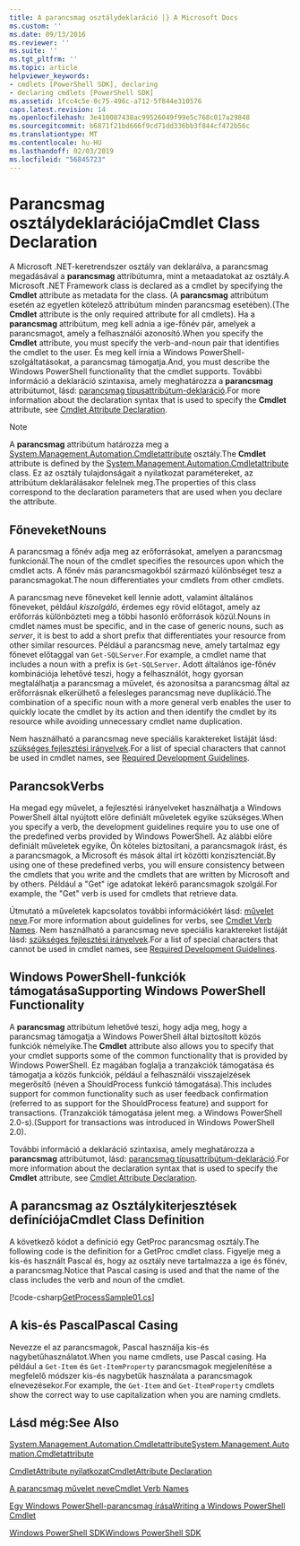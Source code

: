 ```yaml
---
title: A parancsmag osztálydeklaráció |} A Microsoft Docs
ms.custom: ''
ms.date: 09/13/2016
ms.reviewer: ''
ms.suite: ''
ms.tgt_pltfrm: ''
ms.topic: article
helpviewer_keywords:
- cmdlets [PowerShell SDK], declaring
- declaring cmdlets [PowerShell SDK]
ms.assetid: 1fcc4c5e-0c75-496c-a712-5f844e310576
caps.latest.revision: 14
ms.openlocfilehash: 3e410087438ac99526049f99e5c768c017a29848
ms.sourcegitcommit: b6871f21bd666f9cd71dd336bb3f844cf472b56c
ms.translationtype: MT
ms.contentlocale: hu-HU
ms.lasthandoff: 02/03/2019
ms.locfileid: "56845723"
---
```

# <a name="cmdlet-class-declaration"></a><span data-ttu-id="7b93f-102">Parancsmag osztálydeklarációja</span><span class="sxs-lookup"><span data-stu-id="7b93f-102">Cmdlet Class Declaration</span></span>

<span data-ttu-id="7b93f-103">A Microsoft .NET-keretrendszer osztály van deklarálva, a parancsmag megadásával a **parancsmag** attribútumra, mint a metaadatokat az osztály.</span><span class="sxs-lookup"><span data-stu-id="7b93f-103">A Microsoft .NET Framework class is declared as a cmdlet by specifying the **Cmdlet** attribute as metadata for the class.</span></span> <span data-ttu-id="7b93f-104">(A **parancsmag** attribútum esetén az egyetlen kötelező attribútum minden parancsmag esetében).</span><span class="sxs-lookup"><span data-stu-id="7b93f-104">(The **Cmdlet** attribute is the only required attribute for all cmdlets).</span></span> <span data-ttu-id="7b93f-105">Ha a **parancsmag** attribútum, meg kell adnia a ige-főnév pár, amelyek a parancsmagot, amely a felhasználói azonosító.</span><span class="sxs-lookup"><span data-stu-id="7b93f-105">When you specify the **Cmdlet** attribute, you must specify the verb-and-noun pair that identifies the cmdlet to the user.</span></span> <span data-ttu-id="7b93f-106">És meg kell írnia a Windows PowerShell-szolgáltatásokat, a parancsmag támogatja.</span><span class="sxs-lookup"><span data-stu-id="7b93f-106">And, you must describe the Windows PowerShell functionality that the cmdlet supports.</span></span> <span data-ttu-id="7b93f-107">További információ a deklaráció szintaxisa, amely meghatározza a **parancsmag** attribútumot, lásd: [parancsmag típusattribútum-deklaráció](./cmdlet-attribute-declaration.md).</span><span class="sxs-lookup"><span data-stu-id="7b93f-107">For more information about the declaration syntax that is used to specify the **Cmdlet** attribute, see [Cmdlet Attribute Declaration](./cmdlet-attribute-declaration.md).</span></span>

> [!NOTE]
> <span data-ttu-id="7b93f-108">A **parancsmag** attribútum határozza meg a [System.Management.Automation.Cmdletattribute](/dotnet/api/System.Management.Automation.CmdletAttribute) osztály.</span><span class="sxs-lookup"><span data-stu-id="7b93f-108">The **Cmdlet** attribute is defined by the [System.Management.Automation.Cmdletattribute](/dotnet/api/System.Management.Automation.CmdletAttribute) class.</span></span> <span data-ttu-id="7b93f-109">Ez az osztály tulajdonságait a nyilatkozat paramétereket, az attribútum deklarálásakor felelnek meg.</span><span class="sxs-lookup"><span data-stu-id="7b93f-109">The properties of this class correspond to the declaration parameters that are used when you declare the attribute.</span></span>

## <a name="nouns"></a><span data-ttu-id="7b93f-110">Főneveket</span><span class="sxs-lookup"><span data-stu-id="7b93f-110">Nouns</span></span>

<span data-ttu-id="7b93f-111">A parancsmag a főnév adja meg az erőforrásokat, amelyen a parancsmag funkcionál.</span><span class="sxs-lookup"><span data-stu-id="7b93f-111">The noun of the cmdlet specifies the resources upon which the cmdlet acts.</span></span> <span data-ttu-id="7b93f-112">A főnév más parancsmagokból származó különbséget tesz a parancsmagokat.</span><span class="sxs-lookup"><span data-stu-id="7b93f-112">The noun differentiates your cmdlets from other cmdlets.</span></span>

<span data-ttu-id="7b93f-113">A parancsmag neve főneveket kell lennie adott, valamint általános főneveket, például *kiszolgáló*, érdemes egy rövid előtagot, amely az erőforrás különbözteti meg a többi hasonló erőforrások közül.</span><span class="sxs-lookup"><span data-stu-id="7b93f-113">Nouns in cmdlet names must be specific, and in the case of generic nouns, such as *server*, it is best to add a short prefix that differentiates your resource from other similar resources.</span></span> <span data-ttu-id="7b93f-114">Például a parancsmag neve, amely tartalmaz egy főnevet előtaggal van `Get-SQLServer`.</span><span class="sxs-lookup"><span data-stu-id="7b93f-114">For example, a cmdlet name that includes a noun with a prefix is `Get-SQLServer`.</span></span> <span data-ttu-id="7b93f-115">Adott általános ige-főnév kombinációja lehetővé teszi, hogy a felhasználót, hogy gyorsan megtalálhatja a parancsmag a művelet, és azonosítsa a parancsmag által az erőforrásnak elkerülhető a felesleges parancsmag neve duplikáció.</span><span class="sxs-lookup"><span data-stu-id="7b93f-115">The combination of a specific noun with a more general verb enables the user to quickly locate the cmdlet by its action and then identify the cmdlet by its resource while avoiding unnecessary cmdlet name duplication.</span></span>

<span data-ttu-id="7b93f-116">Nem használható a parancsmag neve speciális karaktereket listáját lásd: [szükséges fejlesztési irányelvek](./required-development-guidelines.md).</span><span class="sxs-lookup"><span data-stu-id="7b93f-116">For a list of special characters that cannot be used in cmdlet names, see [Required Development Guidelines](./required-development-guidelines.md).</span></span>

## <a name="verbs"></a><span data-ttu-id="7b93f-117">Parancsok</span><span class="sxs-lookup"><span data-stu-id="7b93f-117">Verbs</span></span>

<span data-ttu-id="7b93f-118">Ha megad egy művelet, a fejlesztési irányelveket használhatja a Windows PowerShell által nyújtott előre definiált műveletek egyike szükséges.</span><span class="sxs-lookup"><span data-stu-id="7b93f-118">When you specify a verb, the development guidelines require you to use one of the predefined verbs provided by Windows PowerShell.</span></span> <span data-ttu-id="7b93f-119">Az alábbi előre definiált műveletek egyike, Ön köteles biztosítani, a parancsmagok írást, és a parancsmagok, a Microsoft és mások által írt közötti konzisztenciát.</span><span class="sxs-lookup"><span data-stu-id="7b93f-119">By using one of these predefined verbs, you will ensure consistency between the cmdlets that you write and the cmdlets that are written by Microsoft and by others.</span></span> <span data-ttu-id="7b93f-120">Például a "Get" ige adatokat lekérő parancsmagok szolgál.</span><span class="sxs-lookup"><span data-stu-id="7b93f-120">For example, the "Get" verb is used for cmdlets that retrieve data.</span></span>

<span data-ttu-id="7b93f-121">Útmutató a műveletek kapcsolatos további információkért lásd: [művelet neve](./approved-verbs-for-windows-powershell-commands.md).</span><span class="sxs-lookup"><span data-stu-id="7b93f-121">For more information about guidelines for verbs, see [Cmdlet Verb Names](./approved-verbs-for-windows-powershell-commands.md).</span></span> <span data-ttu-id="7b93f-122">Nem használható a parancsmag neve speciális karaktereket listáját lásd: [szükséges fejlesztési irányelvek](./required-development-guidelines.md).</span><span class="sxs-lookup"><span data-stu-id="7b93f-122">For a list of special characters that cannot be used in cmdlet names, see [Required Development Guidelines](./required-development-guidelines.md).</span></span>

## <a name="supporting-windows-powershell-functionality"></a><span data-ttu-id="7b93f-123">Windows PowerShell-funkciók támogatása</span><span class="sxs-lookup"><span data-stu-id="7b93f-123">Supporting Windows PowerShell Functionality</span></span>

<span data-ttu-id="7b93f-124">A **parancsmag** attribútum lehetővé teszi, hogy adja meg, hogy a parancsmag támogatja a Windows PowerShell által biztosított közös funkciók némelyike.</span><span class="sxs-lookup"><span data-stu-id="7b93f-124">The **Cmdlet** attribute also allows you to specify that your cmdlet supports some of the common functionality that is provided by Windows PowerShell.</span></span> <span data-ttu-id="7b93f-125">Ez magában foglalja a tranzakciók támogatása és támogatja a közös funkciók, például a felhasználói visszajelzések megerősítő (néven a ShouldProcess funkció támogatása).</span><span class="sxs-lookup"><span data-stu-id="7b93f-125">This includes support for common functionality such as user feedback confirmation (referred to as support for the ShouldProcess feature) and support for transactions.</span></span> <span data-ttu-id="7b93f-126">(Tranzakciók támogatása jelent meg. a Windows PowerShell 2.0-s).</span><span class="sxs-lookup"><span data-stu-id="7b93f-126">(Support for transactions was introduced in Windows PowerShell 2.0).</span></span>

<span data-ttu-id="7b93f-127">További információ a deklaráció szintaxisa, amely meghatározza a **parancsmag** attribútumot, lásd: [parancsmag típusattribútum-deklaráció](./cmdlet-attribute-declaration.md).</span><span class="sxs-lookup"><span data-stu-id="7b93f-127">For more information about the declaration syntax that is used to specify the **Cmdlet** attribute, see [Cmdlet Attribute Declaration](./cmdlet-attribute-declaration.md).</span></span>

## <a name="cmdlet-class-definition"></a><span data-ttu-id="7b93f-128">A parancsmag az Osztálykiterjesztések definíciója</span><span class="sxs-lookup"><span data-stu-id="7b93f-128">Cmdlet Class Definition</span></span>

<span data-ttu-id="7b93f-129">A következő kódot a definíció egy GetProc parancsmag osztály.</span><span class="sxs-lookup"><span data-stu-id="7b93f-129">The following code is the definition for a GetProc cmdlet class.</span></span> <span data-ttu-id="7b93f-130">Figyelje meg a kis-és használt Pascal és, hogy az osztály neve tartalmazza a ige és főnév, a parancsmag.</span><span class="sxs-lookup"><span data-stu-id="7b93f-130">Notice that Pascal casing is used and that the name of the class includes the verb and noun of the cmdlet.</span></span>

[!code-csharp[GetProcessSample01.cs](../../powershell-sdk-samples/SDK-2.0/csharp/GetProcessSample01/GetProcessSample01.cs#L33-L34 "GetProcessSample01.cs")]

## <a name="pascal-casing"></a><span data-ttu-id="7b93f-131">A kis-és Pascal</span><span class="sxs-lookup"><span data-stu-id="7b93f-131">Pascal Casing</span></span>

<span data-ttu-id="7b93f-132">Nevezze el az parancsmagok, Pascal használja kis-és nagybetűhasználatot.</span><span class="sxs-lookup"><span data-stu-id="7b93f-132">When you name cmdlets, use Pascal casing.</span></span> <span data-ttu-id="7b93f-133">Ha például a `Get-Item` és `Get-ItemProperty` parancsmagok megjelenítése a megfelelő módszer kis-és nagybetűk használata a parancsmagok elnevezésekor.</span><span class="sxs-lookup"><span data-stu-id="7b93f-133">For example, the `Get-Item` and `Get-ItemProperty` cmdlets show the correct way to use capitalization when you are naming cmdlets.</span></span>

## <a name="see-also"></a><span data-ttu-id="7b93f-134">Lásd még:</span><span class="sxs-lookup"><span data-stu-id="7b93f-134">See Also</span></span>

[<span data-ttu-id="7b93f-135">System.Management.Automation.Cmdletattribute</span><span class="sxs-lookup"><span data-stu-id="7b93f-135">System.Management.Automation.Cmdletattribute</span></span>](/dotnet/api/System.Management.Automation.CmdletAttribute)

[<span data-ttu-id="7b93f-136">CmdletAttribute nyilatkozat</span><span class="sxs-lookup"><span data-stu-id="7b93f-136">CmdletAttribute Declaration</span></span>](./cmdlet-attribute-declaration.md)

[<span data-ttu-id="7b93f-137">A parancsmag művelet neve</span><span class="sxs-lookup"><span data-stu-id="7b93f-137">Cmdlet Verb Names</span></span>](./approved-verbs-for-windows-powershell-commands.md)

[<span data-ttu-id="7b93f-138">Egy Windows PowerShell-parancsmag írása</span><span class="sxs-lookup"><span data-stu-id="7b93f-138">Writing a Windows PowerShell Cmdlet</span></span>](./writing-a-windows-powershell-cmdlet.md)

[<span data-ttu-id="7b93f-139">Windows PowerShell SDK</span><span class="sxs-lookup"><span data-stu-id="7b93f-139">Windows PowerShell SDK</span></span>](../windows-powershell-reference.md)
